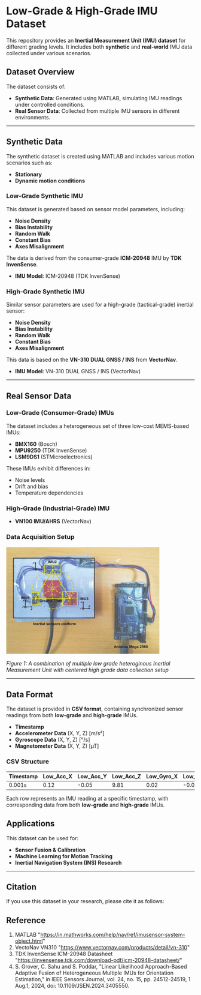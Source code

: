 # Low-Grade & High-Grade IMU Dataset  

This repository provides an **Inertial Measurement Unit (IMU) dataset** for different grading levels. It includes both **synthetic** and **real-world** IMU data collected under various scenarios.  

## Dataset Overview  

The dataset consists of:  
- **Synthetic Data**: Generated using MATLAB, simulating IMU readings under controlled conditions.  
- **Real Sensor Data**: Collected from multiple IMU sensors in different environments.  

---

## **Synthetic Data**  

The synthetic dataset is created using MATLAB and includes various motion scenarios such as:  
- **Stationary**  
- **Dynamic motion conditions**  

### **Low-Grade Synthetic IMU**  
This dataset is generated based on sensor model parameters, including:  
- **Noise Density**  
- **Bias Instability**  
- **Random Walk**  
- **Constant Bias**  
- **Axes Misalignment**  

The data is derived from the consumer-grade **ICM-20948** IMU by **TDK InvenSense**.  

- **IMU Model**: ICM-20948 (TDK InvenSense)  

### **High-Grade Synthetic IMU**  
Similar sensor parameters are used for a high-grade (tactical-grade) inertial sensor:  
- **Noise Density**  
- **Bias Instability**  
- **Random Walk**  
- **Constant Bias**  
- **Axes Misalignment**  

This data is based on the **VN-310 DUAL GNSS / INS** from **VectorNav**.  

- **IMU Model**: VN-310 DUAL GNSS / INS (VectorNav)  

---

## **Real Sensor Data**  

### **Low-Grade (Consumer-Grade) IMUs**  
The dataset includes a heterogeneous set of three low-cost MEMS-based IMUs:  
- **BMX160** (Bosch)  
- **MPU9250** (TDK InvenSense)  
- **LSM9DS1** (STMicroelectronics)  

These IMUs exhibit differences in:  
- Noise levels  
- Drift and bias  
- Temperature dependencies  

### **High-Grade (Industrial-Grade) IMU**  
- **VN100 IMU/AHRS** (VectorNav)  

### Data Acquisition Setup  

![Setup](imu_dataset_banner.png)  

*Figure 1: A combination of multiple low grade heteroginous Inertial Measurement Unit with centered high grade data collection setup*  

---

## Data Format  

The dataset is provided in **CSV format**, containing synchronized sensor readings from both **low-grade** and **high-grade** IMUs.  

- **Timestamp**  
- **Accelerometer Data** (X, Y, Z) [m/s²]  
- **Gyroscope Data** (X, Y, Z) [°/s]  
- **Magnetometer Data** (X, Y, Z) [µT] 

### **CSV Structure**  

|Timestamp|Low_Acc_X|Low_Acc_Y|Low_Acc_Z|Low_Gyro_X|Low_Gyro_Y|Low_Gyro_Z|Low_Mag_X|Low_Mag_Y|Low_Mag_Z|High_Acc_X|High_Acc_Y|High_Acc_Z|High_Gyro_X|High_Gyro_Y|High_Gyro_Z|High_Mag_X|High_Mag_Y|High_Mag_Z|    
|---------|---------|---------|---------|----------|----------|----------|---------|---------|---------|----------|----------|----------|-----------|-----------|-----------|----------|----------|----------|   
| 0.001s  | 0.12    | -0.05   | 9.81    | 0.02     | -0.01    |  0.03    |  45.2   |  -30.1  |  12.7   |  0.12    |  -0.05   |  9.81    |  0.002    |  -0.001   |   0.003   |   45.2   |  -30.1   |   12.7   |   

Each row represents an IMU reading at a specific timestamp, with corresponding data from both **low-grade** and **high-grade** IMUs.  


## **Applications**  

This dataset can be used for:  
- **Sensor Fusion & Calibration**  
- **Machine Learning for Motion Tracking**  
- **Inertial Navigation System (INS) Research**  

---

## Citation  

If you use this dataset in your research, please cite it as follows:  

## Reference
1. MATLAB "https://in.mathworks.com/help/nav/ref/imusensor-system-object.html"
2. VectoNav VN310 "https://www.vectornav.com/products/detail/vn-310"
3. TDK InvenSense ICM-20948 Datasheet "https://invensense.tdk.com/download-pdf/icm-20948-datasheet/"
4. S. Grover, C. Sahu and S. Poddar, "Linear Likelihood Approach-Based Adaptive Fusion of Heterogeneous Multiple IMUs for Orientation Estimation," in IEEE Sensors Journal, vol. 24, no. 15, pp. 24512-24519, 1 Aug.1, 2024, doi: 
   10.1109/JSEN.2024.3405550.


